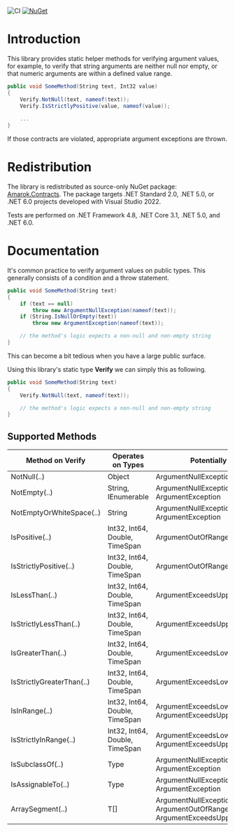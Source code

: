 ![CI](https://github.com/Amarok79/Amarok.Contracts/workflows/CI/badge.svg)
[![NuGet](https://img.shields.io/nuget/v/Amarok.Contracts.svg?logo=)](https://www.nuget.org/packages/Amarok.Contracts/)

# Introduction

This library provides static helper methods for verifying argument values, for example, to verify that string arguments are neither null nor empty, or that numeric arguments are within a defined value range.

```cs
public void SomeMethod(String text, Int32 value)
{
    Verify.NotNull(text, nameof(text));
    Verify.IsStrictlyPositive(value, nameof(value));
  
    ...
}
```

If those contracts are violated, appropriate argument exceptions are thrown.


# Redistribution

The library is redistributed as source-only NuGet package: [Amarok.Contracts](https://www.nuget.org/packages/Amarok.Contracts/). The package targets .NET Standard 2.0, .NET 5.0, or .NET 6.0 projects developed with Visual Studio 2022.

Tests are performed on .NET Framework 4.8, .NET Core 3.1, .NET 5.0, and .NET 6.0.


# Documentation

It's common practice to verify argument values on public types. This generally consists of a condition and a throw statement.

```cs
public void SomeMethod(String text)
{
    if (text == null)
        throw new ArgumentNullException(nameof(text));
    if (String.IsNullOrEmpty(text))
        throw new ArgumentException(nameof(text));

    // the method's logic expects a non-null and non-empty string
}
```

This can become a bit tedious when you have a large public surface.

Using this library's static type **Verify** we can simply this as following.

```cs
public void SomeMethod(String text)
{
    Verify.NotNull(text, nameof(text));

    // the method's logic expects a non-null and non-empty string
}
```

## Supported Methods

| Method on Verify            | Operates on Types               | Potentially throws                  |
| ---                         | ---                             | ---                                 |
| NotNull(..)                 | Object                          | ArgumentNullException               |
| NotEmpty(..)                | String, IEnumerable<T>          | ArgumentNullException, ArgumentException |
| NotEmptyOrWhiteSpace(..)    | String                          | ArgumentNullException, ArgumentException |
| IsPositive(..)              | Int32, Int64, Double, TimeSpan  | ArgumentOutOfRangeException         |
| IsStrictlyPositive(..)      | Int32, Int64, Double, TimeSpan  | ArgumentOutOfRangeException         |
| IsLessThan(..)              | Int32, Int64, Double, TimeSpan  | ArgumentExceedsUpperLimitException  |
| IsStrictlyLessThan(..)      | Int32, Int64, Double, TimeSpan  | ArgumentExceedsUpperLimitException  |
| IsGreaterThan(..)           | Int32, Int64, Double, TimeSpan  | ArgumentExceedsLowerLimitException  |
| IsStrictlyGreaterThan(..)   | Int32, Int64, Double, TimeSpan  | ArgumentExceedsLowerLimitException  |
| IsInRange(..)               | Int32, Int64, Double, TimeSpan  | ArgumentExceedsLowerLimitException, ArgumentExceedsUpperLimitException |
| IsStrictlyInRange(..)       | Int32, Int64, Double, TimeSpan  | ArgumentExceedsLowerLimitException, ArgumentExceedsUpperLimitException |
| IsSubclassOf(..)            | Type                            | ArgumentNullException, ArgumentException |
| IsAssignableTo(..)          | Type                            | ArgumentNullException, ArgumentException |
| ArraySegment(..)            | T[]                             | ArgumentNullException, ArgumentOutOfRangeException, ArgumentExceedsUpperLimitException |
